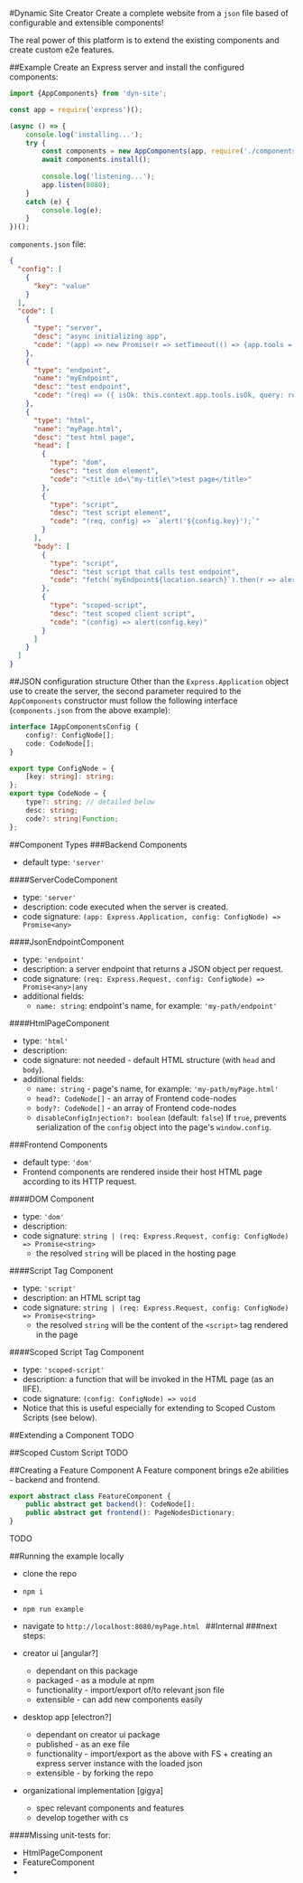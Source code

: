 #Dynamic Site Creator
Create a complete website from a `json` file based of configurable and extensible components!

The real power of this platform is to extend the existing components and create custom e2e features.

##Example
Create an Express server and install the configured components:
```typescript
import {AppComponents} from 'dyn-site';

const app = require('express')();

(async () => {
    console.log('installing...');
    try {
        const components = new AppComponents(app, require('./components.json'));
        await components.install();
        
        console.log('listening...');
        app.listen(8080);
    }
    catch (e) {
        console.log(e);
    }
})();
```

`components.json` file: 
```json
{
  "config": [
    {
      "key": "value"
    }
  ],
  "code": [
    {
      "type": "server",
      "desc": "async initializing app",
      "code": "(app) => new Promise(r => setTimeout(() => {app.tools = {isOk: true}; r();}, 0))"
    },
    {
      "type": "endpoint",
      "name": "myEndpoint",
      "desc": "test endpoint",
      "code": "(req) => ({ isOk: this.context.app.tools.isOk, query: req.query })"
    },
    {
      "type": "html",
      "name": "myPage.html",
      "desc": "test html page",
      "head": [
        {
          "type": "dom",
          "desc": "test dom element",
          "code": "<title id=\"my-title\">test page</title>"
        },
        {
          "type": "script",
          "desc": "test script element",
          "code": "(req, config) => `alert('${config.key}');`"
        }
      ],
      "body": [
        {
          "type": "script",
          "desc": "test script that calls test endpoint",
          "code": "fetch(`myEndpoint${location.search}`).then(r => alert(r.json()));"
        },
        {
          "type": "scoped-script",
          "desc": "test scoped client script",
          "code": "(config) => alert(config.key)"
        }
      ]
    }
  ]
}
```

##JSON configuration structure
Other than the `Express.Application` object use to create the server, the second parameter required to the `AppComponents` constructor must follow the following interface (`components.json` from the above example):
```typescript
interface IAppComponentsConfig {
    config?: ConfigNode[];
    code: CodeNode[];
}

export type ConfigNode = { 
    [key: string]: string; 
};
export type CodeNode = {
    type?: string; // detailed below
    desc: string;
    code?: string|Function;
};
```
##Component Types
###Backend Components
* default type: `'server'`

####ServerCodeComponent
* type: `'server'`
* description: code executed when the server is created. 
* code signature: `(app: Express.Application, config: ConfigNode) => Promise<any>`

####JsonEndpointComponent
* type: `'endpoint'`
* description: a server endpoint that returns a JSON object per request.
* code signature: `(req: Express.Request, config: ConfigNode) => Promise<any>|any`
* additional fields:
    * `name: string`: endpoint's name, for example: `'my-path/endpoint'`

####HtmlPageComponent
* type: `'html'`
* description: 
* code signature: not needed - default HTML structure (with `head` and `body`).
* additional fields:
    * `name: string` - page's name, for example: `'my-path/myPage.html'`
    * `head?: CodeNode[]` - an array of Frontend code-nodes
    * `body?: CodeNode[]` - an array of Frontend code-nodes
    * `disableConfigInjection?: boolean` (default: `false`) If `true`, prevents serialization of the `config` object into the page's `window.config`.

###Frontend Components
* default type: `'dom'`
* Frontend components are rendered inside their host HTML page according to its HTTP request.

####DOM Component
* type: `'dom'`
* description: 
* code signature: `string | (req: Express.Request, config: ConfigNode) => Promise<string>`
    * the resolved `string` will be placed in the hosting page
    
####Script Tag Component
* type: `'script'`
* description: an HTML script tag
* code signature: `string | (req: Express.Request, config: ConfigNode) => Promise<string>`
    * the resolved `string` will be the content of the `<script>` tag rendered in the page

####Scoped Script Tag Component
* type: `'scoped-script'`
* description: a function that will be invoked in the HTML page (as an IIFE).
* code signature: `(config: ConfigNode) => void`
* Notice that this is useful especially for extending to Scoped Custom Scripts (see below).

##Extending a Component
TODO

##Scoped Custom Script
TODO

##Creating a Feature Component
A Feature component brings e2e abilities - backend and frontend.

```typescript
export abstract class FeatureComponent {
    public abstract get backend(): CodeNode[];
    public abstract get frontend(): PageNodesDictionary;
}
```
TODO

##Running the example locally
* clone the repo
* `npm i`
* `npm run example`
* navigate to `http://localhost:8080/myPage.html
`
##Internal
###next steps:
* creator ui [angular?]
    * dependant on this package
    * packaged - as a module at npm
    * functionality - import/export of/to relevant json file
    * extensible - can add new components easily

* desktop app [electron?]
    * dependant on creator ui package
    * published - as an exe file
    * functionality - import/export as the above with FS + creating an express server instance with the loaded json
    * extensible - by forking the repo

* organizational implementation [gigya]
    * spec relevant components and features
    * develop together with cs
    
####Missing unit-tests for:
* HtmlPageComponent
* FeatureComponent
* 
